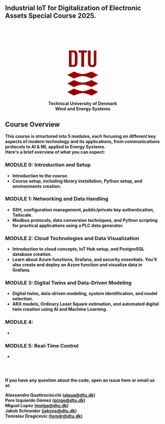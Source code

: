 ##  **Industrial IoT for Digitalization of Electronic Assets** Special Course 2025.
                                                       
<p style="margin-top: 100px; margin-bottom: 20px;"></p>

<p align="center">
<img src="dtu_logo.png" alt="Alt text" width="100"/>
</p>
<p align="center">
 <b>
Technical University of Denmark <br />
Wind and Energy Systems<b> <br />
</p>


## Course Overview

This course is structured into 5 modules, each focusing on different key aspects of modern technology and its applications, from communications protocols to AI & ML applied to Energy Systems. <br>
Here's a brief overview of what you can expect:

### MODULE 0: Introduction and Setup
- Introduction to the course.
- Course setup, including library installation, Python setup, and environments creation. 

### MODULE 1: Networking and Data Handling
- SSH, configuration management, public/private key authentication, Tailscale.
- Modbus protocols, data conversion techniques, and Python scripting for practical applications using a PLC data generator.

### MODULE 2: Cloud Technologies and Data Visualization

- Introduction to cloud concepts, IoT Hub setup, and PostgreSQL database creation.
- Learn about Azure functions, Grafana, and security essentials. You'll also create and deploy an Azure function and visualize data in Grafana.

### MODULE 3: Digital Twins and Data-Driven Modeling
- Digital twins, data-driven modeling, system identification, and model selection.
- ARX models, Ordinary Least Square estimation, and automated digital twin creation using AI and Machine Learning.

### MODULE 4:
- 

### MODULE 5: Real-Time Control
- 

<p style="margin-top: 60px; margin-bottom: 20px;"></p>

If you have any question about the code, open an issue here or email us at: 
<p align="left">
   <b>Alessandro Quattrociocchi (<a href="mailto:alqua@dtu.dk">alqua@dtu.dk</a>)
<br />
<b>Pere Izquierdo Gómez (<a href="mailto:pizgo@dtu.dk">pizgo@dtu.dk</a>)
<br />
 <b>Miguel Lopez (<a href="mailto:melga@dtu.dk">melga@dtu.dk</a>)
<br />
 <b>Jakob Schneider (<a href="mailto:jaksne@dtu.dk">jaksne@dtu.dk</a>)
<br />
 <b>Tomislav Dragicevic (<a href="mailto:tomdr@dtu.dk">tomdr@dtu.dk</a>)
 <br />


</p>
